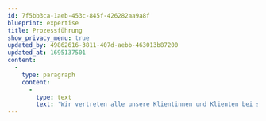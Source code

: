 ```yaml
---
id: 7f5bb3ca-1aeb-453c-845f-426282aa9a8f
blueprint: expertise
title: Prozessführung
show_privacy_menu: true
updated_by: 49862616-3811-407d-aebb-463013b87200
updated_at: 1695137501
content:
  -
    type: paragraph
    content:
      -
        type: text
        text: 'Wir vertreten alle unsere Klientinnen und Klienten bei sämtlichen Auseinandersetzungen vor Gericht und mit Behörden, wie auch vor privaten Schiedsgerichten. Bei der Entwicklung einer Prozessstrategie und der Durchsetzung oder Abwehr von Ansprüchen und Klagen können wir unsere jahrelange Erfahrung effizient für die Interessen unserer Klientinnen und Klienten einsetzen.'
---
```

